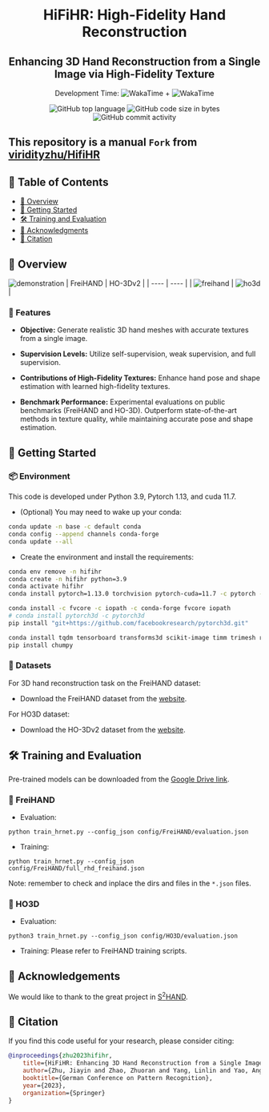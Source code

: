 
<div align="center">
<h1 align="center">
<br><strong>HiFiHR</strong>: <strong>Hi</strong>gh-<strong>Fi</strong>delity <strong>H</strong>and <strong>R</strong>econstruction
</h1>
<h2> Enhancing 3D Hand Reconstruction from a Single Image via High-Fidelity Texture </h2>

<p> Development Time:
<img src="https://wakatime.com/badge/user/7974bf3e-99a6-4d26-8e4b-38ca6d5c9c64/project/ef5d8f38-163d-408b-8d57-ee7291b33fbf.svg" alt="WakaTime" /> +
<img src="https://wakatime.com/badge/user/7974bf3e-99a6-4d26-8e4b-38ca6d5c9c64/project/f1f9ff8a-fda0-4d02-9cfd-107068c34223.svg" alt="WakaTime" />
</p>
<p>
<img src="https://img.shields.io/github/languages/top/viridityzhu/HiFiHR?style&color=5D6D7E" alt="GitHub top language" />
<img src="https://img.shields.io/github/languages/code-size/viridityzhu/HiFiHR?style&color=5D6D7E" alt="GitHub code size in bytes" />
<img src="https://img.shields.io/github/commit-activity/m/viridityzhu/HiFiHR?style&color=5D6D7E" alt="GitHub commit activity" />
</p>
</div>

This repository is a manual `Fork` from [viridityzhu/HifiHR](https://github.com/viridityzhu/HiFiHR/tree/main)
---

## 📒 Table of Contents

- [📍 Overview](#-overview)
- [🚀 Getting Started](#-getting-started)
- [🛠 Training and Evaluation](#-training-and-evaluation)
- [👏 Acknowledgments](#-acknowledgements)
- [📄 Citation](#-citation)


## 📍 Overview

![demonstration](./doc/demonstration.jpg)
| FreiHAND | HO-3Dv2 |
| ---- | ---- |
| ![freihand](./doc/qualitative_frei.jpg) | ![ho3d](./doc/fig-vis-ho3d.jpg) |

### 🎯 Features

- **Objective:** Generate realistic 3D hand meshes with accurate textures from a single image.

- **Supervision Levels:** Utilize self-supervision, weak supervision, and full supervision.

- **Contributions of High-Fidelity Textures:** Enhance hand pose and shape estimation with learned high-fidelity textures.

- **Benchmark Performance:** Experimental evaluations on public benchmarks (FreiHAND and HO-3D). Outperform state-of-the-art methods in texture quality, while maintaining accurate pose and shape estimation.

## 🚀 Getting Started

### 📦 Environment

This code is developed under Python 3.9, Pytorch 1.13, and cuda 11.7.

- (Optional) You may need to wake up your conda:

```sh
conda update -n base -c default conda
conda config --append channels conda-forge
conda update --all
```

- Create the environment and install the requirements:

```sh
conda env remove -n hifihr
conda create -n hifihr python=3.9
conda activate hifihr
conda install pytorch=1.13.0 torchvision pytorch-cuda=11.7 -c pytorch -c nvidia

conda install -c fvcore -c iopath -c conda-forge fvcore iopath
# conda install pytorch3d -c pytorch3d
pip install "git+https://github.com/facebookresearch/pytorch3d.git"

conda install tqdm tensorboard transforms3d scikit-image timm trimesh rtree opencv matplotlib rich lpips
pip install chumpy
```

### 📂 Datasets

For 3D hand reconstruction task on the FreiHAND dataset:
- Download the FreiHAND dataset from the [website](https://lmb.informatik.uni-freiburg.de/resources/datasets/FreihandDataset.en.html).

For HO3D dataset:
- Download the HO-3Dv2 dataset from the [website](https://www.tugraz.at/index.php?id=40231).

## 🛠 Training and Evaluation

Pre-trained models can be downloaded from the [Google Drive link](https://drive.google.com/drive/folders/16f-qZiTQnVGNJqLiAezd-amhYwO2JsxY?usp=sharing).

### 🧪 FreiHAND

- Evaluation: 

```
python train_hrnet.py --config_json config/FreiHAND/evaluation.json
```

- Training:

```
python train_hrnet.py --config_json config/FreiHAND/full_rhd_freihand.json
```

Note: remember to check and inplace the dirs and files in the ```*.json``` files.

### 🧪 HO3D

- Evaluation: 

```
python3 train_hrnet.py --config_json config/HO3D/evaluation.json
```
- Training: Please refer to FreiHAND training scripts.

## 👏 Acknowledgements

We would like to thank to the great project in [S<sup>2</sup>HAND](https://github.com/TerenceCYJ/S2HAND).

## 📄 Citation

If you find this code useful for your research, please consider citing:

```bibtex
@inproceedings{zhu2023hifihr,
    title={HiFiHR: Enhancing 3D Hand Reconstruction from a Single Image via High-Fidelity Texture},
    author={Zhu, Jiayin and Zhao, Zhuoran and Yang, Linlin and Yao, Angela},
    booktitle={German Conference on Pattern Recognition},
    year={2023},
    organization={Springer}
}
```
